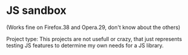 # JS sandbox

(Works fine on Firefox.38 and Opera.29, don't know about the others)

Project type: This projects are not usefull or crazy, that just represents testing JS features to determine my own needs for a JS library.